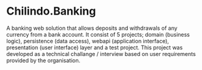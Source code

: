 # Chilindo.Banking
A banking web solution that allows deposits and withdrawals of any currency from a bank account. It consist of 5 projects; domain (business logic), persistence (data access), webapi (application interface), presentation (user interface) layer and a test project.
This project was developed as a technical challange / interview based on user requirements provided by the organisation.
